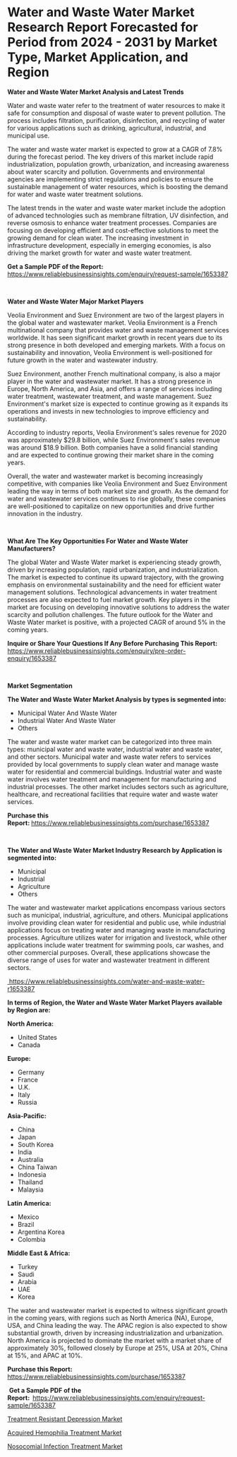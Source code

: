 <p><h1>Water and Waste Water Market Research Report Forecasted for Period from 2024 -  2031 by Market Type, Market Application, and Region</h1></p><p><strong>Water and Waste Water Market Analysis and Latest Trends</strong></p>
<p><p>Water and waste water refer to the treatment of water resources to make it safe for consumption and disposal of waste water to prevent pollution. The process includes filtration, purification, disinfection, and recycling of water for various applications such as drinking, agricultural, industrial, and municipal use. </p><p>The water and waste water market is expected to grow at a CAGR of 7.8% during the forecast period. The key drivers of this market include rapid industrialization, population growth, urbanization, and increasing awareness about water scarcity and pollution. Governments and environmental agencies are implementing strict regulations and policies to ensure the sustainable management of water resources, which is boosting the demand for water and waste water treatment solutions.</p><p>The latest trends in the water and waste water market include the adoption of advanced technologies such as membrane filtration, UV disinfection, and reverse osmosis to enhance water treatment processes. Companies are focusing on developing efficient and cost-effective solutions to meet the growing demand for clean water. The increasing investment in infrastructure development, especially in emerging economies, is also driving the market growth for water and waste water treatment.</p></p>
<p><strong>Get a Sample PDF of the Report:&nbsp;</strong> <a href="https://www.reliablebusinessinsights.com/enquiry/request-sample/1653387">https://www.reliablebusinessinsights.com/enquiry/request-sample/1653387</a></p>
<p>&nbsp;</p>
<p><strong>Water and Waste Water Major Market Players</strong></p>
<p><p>Veolia Environment and Suez Environment are two of the largest players in the global water and wastewater market. Veolia Environment is a French multinational company that provides water and waste management services worldwide. It has seen significant market growth in recent years due to its strong presence in both developed and emerging markets. With a focus on sustainability and innovation, Veolia Environment is well-positioned for future growth in the water and wastewater industry.</p><p>Suez Environment, another French multinational company, is also a major player in the water and wastewater market. It has a strong presence in Europe, North America, and Asia, and offers a range of services including water treatment, wastewater treatment, and waste management. Suez Environment's market size is expected to continue growing as it expands its operations and invests in new technologies to improve efficiency and sustainability.</p><p>According to industry reports, Veolia Environment's sales revenue for 2020 was approximately $29.8 billion, while Suez Environment's sales revenue was around $18.9 billion. Both companies have a solid financial standing and are expected to continue growing their market share in the coming years.</p><p>Overall, the water and wastewater market is becoming increasingly competitive, with companies like Veolia Environment and Suez Environment leading the way in terms of both market size and growth. As the demand for water and wastewater services continues to rise globally, these companies are well-positioned to capitalize on new opportunities and drive further innovation in the industry.</p></p>
<p>&nbsp;</p>
<p><strong>What Are The Key Opportunities For Water and Waste Water Manufacturers?</strong></p>
<p><p>The global Water and Waste Water market is experiencing steady growth, driven by increasing population, rapid urbanization, and industrialization. The market is expected to continue its upward trajectory, with the growing emphasis on environmental sustainability and the need for efficient water management solutions. Technological advancements in water treatment processes are also expected to fuel market growth. Key players in the market are focusing on developing innovative solutions to address the water scarcity and pollution challenges. The future outlook for the Water and Waste Water market is positive, with a projected CAGR of around 5% in the coming years.</p></p>
<p><strong>Inquire or Share Your Questions If Any Before Purchasing This Report:</strong> <a href="https://www.reliablebusinessinsights.com/enquiry/pre-order-enquiry/1653387">https://www.reliablebusinessinsights.com/enquiry/pre-order-enquiry/1653387</a></p>
<p>&nbsp;</p>
<p><strong>Market Segmentation</strong></p>
<p><strong>The Water and Waste Water Market Analysis by types is segmented into:</strong></p>
<p><ul><li>Municipal Water And Waste Water</li><li>Industrial Water And Waste Water</li><li>Others</li></ul></p>
<p><p>The water and waste water market can be categorized into three main types: municipal water and waste water, industrial water and waste water, and other sectors. Municipal water and waste water refers to services provided by local governments to supply clean water and manage waste water for residential and commercial buildings. Industrial water and waste water involves water treatment and management for manufacturing and industrial processes. The other market includes sectors such as agriculture, healthcare, and recreational facilities that require water and waste water services.</p></p>
<p><strong>Purchase this Report:&nbsp;</strong><a href="https://www.reliablebusinessinsights.com/purchase/1653387">https://www.reliablebusinessinsights.com/purchase/1653387</a></p>
<p>&nbsp;</p>
<p><strong>The Water and Waste Water Market Industry Research by Application is segmented into:</strong></p>
<p><ul><li>Municipal</li><li>Industrial</li><li>Agriculture</li><li>Others</li></ul></p>
<p><p>The water and wastewater market applications encompass various sectors such as municipal, industrial, agriculture, and others. Municipal applications involve providing clean water for residential and public use, while industrial applications focus on treating water and managing waste in manufacturing processes. Agriculture utilizes water for irrigation and livestock, while other applications include water treatment for swimming pools, car washes, and other commercial purposes. Overall, these applications showcase the diverse range of uses for water and wastewater treatment in different sectors.</p></p>
<p><a href="https://www.reliablebusinessinsights.com/water-and-waste-water-r1653387">&nbsp;https://www.reliablebusinessinsights.com/water-and-waste-water-r1653387</a></p>
<p><strong>In terms of Region, the Water and Waste Water Market Players available by Region are:</strong></p>
<p>
    <p> <strong> North America: </strong>
        <ul>
            <li>United States</li>
            <li>Canada</li>
        </ul>
        </p> 
    <p> <strong> Europe: </strong>
        <ul>
            <li>Germany</li>
            <li>France</li>
            <li>U.K.</li>
            <li>Italy</li>
            <li>Russia</li>
        </ul>
        </p> 
    <p> <strong> Asia-Pacific: </strong>
        <ul>
            <li>China</li>
            <li>Japan</li>
            <li>South Korea</li>
            <li>India</li>
            <li>Australia</li>
            <li>China Taiwan</li>
            <li>Indonesia</li>
            <li>Thailand</li>
            <li>Malaysia</li>
        </ul>
        </p> 
    <p> <strong> Latin America: </strong>
        <ul>
            <li>Mexico</li>
            <li>Brazil</li>
            <li>Argentina Korea</li>
            <li>Colombia</li>
        </ul>
        </p> 
    <p> <strong> Middle East & Africa: </strong>
        <ul>
            <li>Turkey</li>
            <li>Saudi</li>
            <li>Arabia</li>
            <li>UAE</li>
            <li>Korea</li>
        </ul>
    </p>
    </p>
<p><p>The water and wastewater market is expected to witness significant growth in the coming years, with regions such as North America (NA), Europe, USA, and China leading the way. The APAC region is also expected to show substantial growth, driven by increasing industrialization and urbanization. North America is projected to dominate the market with a market share of approximately 30%, followed closely by Europe at 25%, USA at 20%, China at 15%, and APAC at 10%.</p></p>
<p><strong>Purchase this Report: </strong><a href="https://www.reliablebusinessinsights.com/purchase/1653387">https://www.reliablebusinessinsights.com/purchase/1653387</a></p>
<p>&nbsp;<strong>Get a Sample PDF of the Report:&nbsp;&nbsp;</strong><a href="https://www.reliablebusinessinsights.com/enquiry/request-sample/1653387">https://www.reliablebusinessinsights.com/enquiry/request-sample/1653387</a></p>
<p><strong></strong></p>
<p><p><a href="https://github.com/ernidarwin455/Market-Research-Report-List-1/blob/main/treatment-resistant-depression-market.md">Treatment Resistant Depression Market</a></p><p><a href="https://github.com/ChiragRp1/Market-Research-Report-List-5/blob/main/acquired-hemophilia-treatment-market.md">Acquired Hemophilia Treatment Market</a></p><p><a href="https://github.com/rakibtthstu9900/Market-Research-Report-List-1/blob/main/nosocomial-infection-treatment-market.md">Nosocomial Infection Treatment Market</a></p></p>